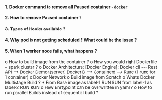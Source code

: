 
#### 1. Docker command to remove all Paused container - `docker `
#### 2. How to remove Paused container ?
#### 3. Types of Hooks available ?
#### 4. Why pod is not getting scheduled ? What could be the issue ?
#### 5. When 1 worker node fails, what happens ? 

o How to build image from the container ?
o How you would right Dockerfile – spark cluster ?
o Docker Architecture:
	[Docker Engine]: Docker cli --- Rest API --> Docker Demon(server) 
			Docker D --> Containerd --> Runc (1 runc for 1 container)
o Docker Network 
o Build image from Scratch
o Whats Docker Multistage Build ? 
	* From Base image as label-1
		RUN 
		RUN 
	  from label-1 as label-2 
		RUN 
		RUN
o How Enrtypoint can be overwritten in yaml ? 
o How to run parallel Builds instead of sequential build ?
